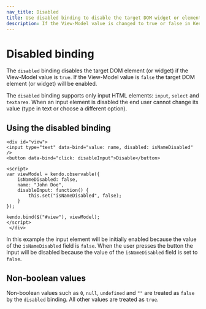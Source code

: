 ```yaml
---
nav_title: Disabled
title: Use disabled binding to disable the target DOM widget or element in Kendo UI MVVM
description: If the View-Model value is changed to true or false in Kendo UI MVVM, the disabled binding disables the target DOM widget or it is enabled.
---
```


# Disabled binding

The `disabled` binding disables the target DOM element (or widget) if the View-Model value is `true`.
If the View-Model value is `false` the target DOM element (or widget) will be enabled.

The `disabled` binding supports only input HTML elements: `input`, `select` and `textarea`.
When an input element is disabled the end user cannot change its value (type in text or choose a different option).

## Using the disabled binding

    <div id="view">
    <input type="text" data-bind="value: name, disabled: isNameDisabled" />
    <button data-bind="click: disableInput">Disable</button>

    <script>
    var viewModel = kendo.observable({
        isNameDisabled: false,
        name: "John Doe",
        disableInput: function() {
            this.set("isNameDisabled", false);
        }
    });

    kendo.bind($("#view"), viewModel);
    </script>
     </div>

In this example the input element will be initially enabled because the value of the `isNameDisabled` field
is `false`. When the user presses the button the input will be disabled because the value of the `isNameDisabled`
field is set to `false`.

## Non-boolean values

Non-boolean values such as `0`, `null`, `undefined` and `""` are treated as `false`
by the `disabled` binding. All other values are treated as `true`.
